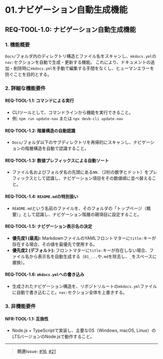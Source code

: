 # 01.ナビゲーション自動生成機能

## REQ-TOOL-1.0: ナビゲーション自動生成機能 <a id="REQ-TOOL-1.0"></a>

### 1. 機能概要

`Docs/`フォルダ内のディレクトリ構造とファイル名をスキャンし、`mkdocs.yml`の`nav:`セクションを自動で生成・更新する機能。
これにより、ドキュメントの追加・削除時に`mkdocs.yml`を手動で編集する手間をなくし、ヒューマンエラーを防ぐことを目的とする。

### 2. 詳細な機能要件

#### REQ-TOOL-1.1: コマンドによる実行 <a id="REQ-TOOL-1.1"></a>
-   CLIツールとして、コマンドラインから機能を実行できること。
-   例: `npm run update-nav` または `npx devb-cli update-nav`

#### REQ-TOOL-1.2: 階層構造の自動認識 <a id="REQ-TOOL-1.2"></a>
-   `Docs/`フォルダ以下のサブディレクトリを再帰的にスキャンし、ナビゲーションの階層構造を自動で認識すること。

#### REQ-TOOL-1.3: 数値プレフィックスによる自動ソート <a id="REQ-TOOL-1.3"></a>
-   ファイル名およびフォルダ名の先頭にある`NN.`（2桁の数字とドット）をプレフィックスとして認識し、ナビゲーション項目をその数値順に並べ替えること。

#### REQ-TOOL-1.4: `README.md`の特別扱い <a id="REQ-TOOL-1.4"></a>
-   `README.md`という名前のファイルを、そのフォルダの「トップページ（概要）」として認識し、ナビゲーション階層の親項目に設定すること。

#### REQ-TOOL-1.5: ナビゲーション表示名の決定 <a id="REQ-TOOL-1.5"></a>
- **優先度1 (最高):** MarkdownファイルのYAMLフロントマターに`title:`キーが存在する場合、その値を最優先で使用する。
- **優先度2 (デフォルト):** フロントマターに`title:`キーが存在しない場合、ファイル名から表示名を自動生成する（`01_...`や`.md`を除去し、`_`をスペースに置換）。

#### REQ-TOOL-1.6: `mkdocs.yml`への書き込み <a id="REQ-TOOL-1.6"></a>
-   生成されたナビゲーション構造を、リポジトリルートの`mkdocs.yml`ファイルに自動で書き込むこと。`nav:`セクション全体を上書きする。

### 3. 非機能要件

#### NFR-TOOL-1.1: 互換性 <a id="NFR-TOOL-1.1"></a>
-   Node.js + TypeScriptで実装し、主要なOS（Windows, macOS, Linux）のLTSバージョンのNode.jsで動作すること。

---
> **関連Issue:** [#16](https://github.com/BitzLabs/DevBlueprint/issues/16), [#21](https://github.com/BitzLabs/DevBlueprint/issues/21)